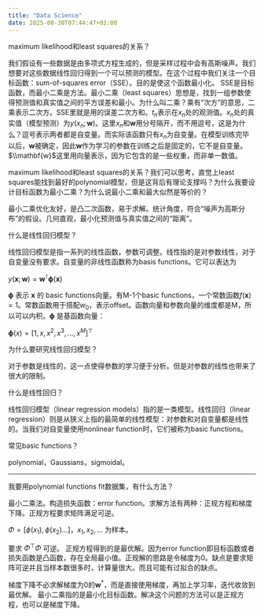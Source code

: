 ```yaml
---
title: "Data Science"
date: 2025-08-30T07:44:47+02:00
---
```



maximum likelihood和least squares的关系？

我们假设有一些数据是由多项式方程生成的，但是采样过程中会有高斯噪声。我们想要对这些数据线性回归得到一个可以预测的模型。在这个过程中我们关注一个目标函数：sum-of-squares error（SSE）。目的是使这个函数最小化。
SSE是目标函数，而最小二乘是方法。最小二乘（least squares）思想是，找到一组参数使得预测值和真实值之间的平方误差和最小。为什么叫二乘？乘有“次方”的意思，二乘表示二次方。SSE里就是用的误差二次方和。$t_n$表示在$x_n$处的观测值。$x_n$处的真实值（模型预测）为$y(x_n;\mathbf{w})$。这里$x_n$和$\mathbf{w}$用分号隔开，而不用逗号，这是为什么？逗号表示两者都是自变量。而实际该函数只有$x_n$为自变量。在模型训练完毕以后，$\mathbf{w}$被确定，因此$\mathbf{w}$作为学习的参数在训练之后是固定的，它不是自变量。$\\mathbf{w}$这里用向量表示，因为它包含的是一些权重，而非单一数值。

maximum likelihood和least squares的关系？我们可以思考，直觉上least squares能找到最好的polynomial模型，但是这背后有理论支撑吗？为什么我要设计目标函数为最小二乘？为什么说最小二乘和最大似然是等价的？

最小二乘优化友好，是凸二次函数，易于求解。统计角度，符合“噪声为高斯分布”的假设。几何直观，最小化预测值与真实值之间的“距离”。


什么是线性回归模型？

线性回归模型是指一系列的线性函数，参数可调整。线性指的是对参数线性，对于自变量没有要求。自变量的非线性函数称为basis functions。它可以表达为

$y(\mathbf{x}; \mathbf{w}) = \mathbf{w}^{\intercal}\boldsymbol{\phi}(\mathbf{x})$

$\boldsymbol{\phi}$ 表示 $\mathbf{x}$ 的 basic functions向量。有M-1个basic functions，一个常数函数$f(\mathbf{x})=1$。常数函数用于搭配$w_0$，表示offset。函数向量和参数向量的维度都是M，所以可以内积。$\boldsymbol{\phi}$ 是基函数向量：

$\boldsymbol{\phi}(x) = [1, x, x^2, x^3, ..., x^M]^\top$


为什么要研究线性回归模型？

对于参数是线性的，这一点使得参数的学习便于分析。但是对参数的线性也带来了很大的限制。

什么是线性回归？

线性回归模型（linear regression models）指的是一类模型。线性回归（linear regression）则是从狭义上指的最简单的线性模型：对参数和对自变量都是线性的。当我们对自变量使用nonlinear function时，它们被称为basic functions。

常见basic functions？

polynomial，Gaussians，sigmoidal。


---

我要用polynomial functions fit数据集，有什么方法？

最小二乘法。构造损失函数：error function。求解方法有两种：正规方程和梯度下降。正规方程要求矩阵满足可逆。

$\Phi = [\phi(x_1),\phi(x_2)...]$，$x_1, x_2, ...$ 为样本。

要求 $\Phi^\top\Phi$ 可逆。
正规方程得到的是最优解。因为error function即目标函数或者损失函数是凸函数，存在全局最小值。正规解的思路是令梯度为0。缺点是要求矩阵可逆并且当样本数很多时，计算量很大。而且可能有过拟合的缺点。

梯度下降不必求解梯度为0的$\mathbf{w}^*$，而是直接使用梯度，再加上学习率，迭代收敛到最优解。
最小二乘指的是最小化目标函数。解决这个问题的方法可以是正规方程，也可以是梯度下降。


